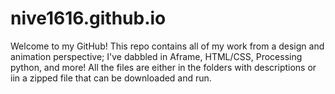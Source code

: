 # nive1616.github.io

Welcome to my GitHub! This repo contains all of my work from a design and animation perspective; I've dabbled in Aframe, HTML/CSS, 
Processing python, and more! All the files are either in the folders with descriptions or iin a zipped file that can be downloaded
and run. 
